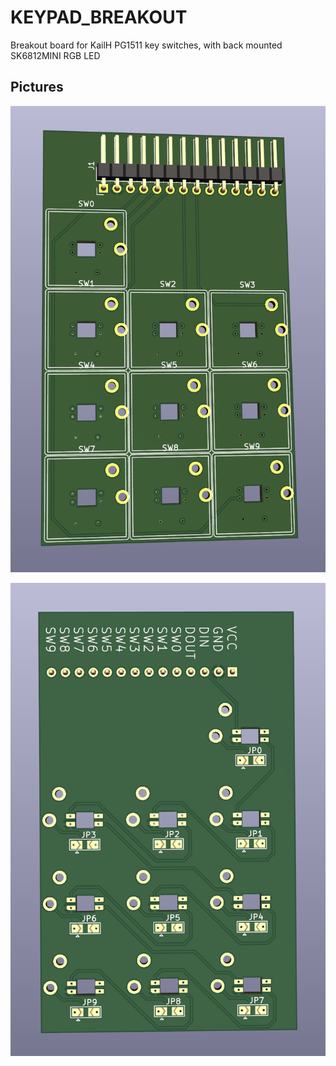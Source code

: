 # KEYPAD_BREAKOUT

Breakout board for KailH PG1511 key switches, with back mounted SK6812MINI RGB LED


## Pictures
![PCB_3D_RENDER_FRONT](PCB_3D_RENDER_FRONT.png)

![PCB_3D_RENDER_BACK](PCB_3D_RENDER_BACK.png)
